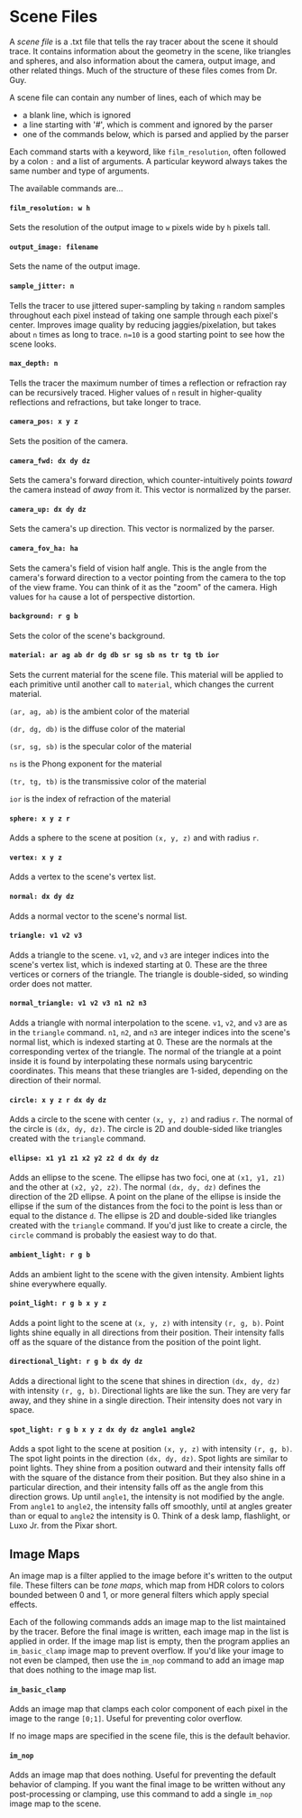 # Scene Files

A *scene file* is a .txt file that tells the ray tracer about the scene it
should trace. It contains information about the geometry in the scene, like
triangles and spheres, and also information about the camera, output image, and
other related things. Much of the structure of these files comes from Dr. Guy.

A scene file can contain any number of lines, each of which may be
- a blank line, which is ignored
- a line starting with '#', which is comment and ignored by the parser
- one of the commands below, which is parsed and applied by the parser

Each command starts with a keyword, like `film_resolution`, often followed by a colon
`:` and a list of arguments. A particular keyword always takes the same number
and type of arguments.

The available commands are...

#### `film_resolution: w h` 

Sets the resolution of the output image to `w` pixels wide by `h` pixels tall.

#### `output_image: filename`

Sets the name of the output image.

#### `sample_jitter: n`

Tells the tracer to use jittered super-sampling by taking `n` random samples throughout each pixel instead of taking one sample through each pixel's center. Improves image quality by reducing jaggies/pixelation, but takes about `n` times as long to trace. `n=10` is a good starting point to see how the scene looks.

#### `max_depth: n`

Tells the tracer the maximum number of times a reflection or refraction ray can be recursively traced. Higher values of `n` result in higher-quality reflections and refractions, but take longer to trace.

#### `camera_pos: x y z`

Sets the position of the camera.

#### `camera_fwd: dx dy dz`

Sets the camera's forward direction, which counter-intuitively points *toward* the camera instead of *away* from it. This vector is normalized by the parser.

#### `camera_up: dx dy dz`

Sets the camera's up direction. This vector is normalized by the parser.

#### `camera_fov_ha: ha`

Sets the camera's field of vision half angle. This is the angle from the camera's forward direction to a vector pointing from the camera to the top of the view frame. You can think of it as the "zoom" of the camera. High values for `ha` cause a lot of perspective distortion.

#### `background: r g b`

Sets the color of the scene's background.

#### `material: ar ag ab dr dg db sr sg sb ns tr tg tb ior`

Sets the current material for the scene file. This material will be applied to each primitive until another call to `material`, which changes the current material.

`(ar, ag, ab)` is the ambient color of the material

`(dr, dg, db)` is the diffuse color of the material

`(sr, sg, sb)` is the specular color of the material

`ns` is the Phong exponent for the material

`(tr, tg, tb)` is the transmissive color of the material

`ior` is the index of refraction of the material

#### `sphere: x y z r`

Adds a sphere to the scene at position `(x, y, z)` and with radius `r`.

#### `vertex: x y z`

Adds a vertex to the scene's vertex list.

#### `normal: dx dy dz`

Adds a normal vector to the scene's normal list.

#### `triangle: v1 v2 v3`

Adds a triangle to the scene. `v1`, `v2`, and `v3` are integer indices into the scene's vertex list, which is indexed starting at 0. These are the three vertices or corners of the triangle. The triangle is double-sided, so winding order does not matter.

#### `normal_triangle: v1 v2 v3 n1 n2 n3`

Adds a triangle with normal interpolation to the scene. `v1`, `v2`, and `v3` are as in the `triangle` command. `n1`, `n2`, and `n3` are integer indices into the scene's normal list, which is indexed starting at 0. These are the normals at the corresponding vertex of the triangle. The normal of the triangle at a point inside it is found by interpolating these normals using barycentric coordinates. This means that these triangles are 1-sided, depending on the direction of their normal.

#### `circle: x y z r dx dy dz`

Adds a circle to the scene with center `(x, y, z)` and radius `r`. The normal of the circle is `(dx, dy, dz)`. The circle is 2D and double-sided like triangles created with the `triangle` command.

#### `ellipse: x1 y1 z1 x2 y2 z2 d dx dy dz`

Adds an ellipse to the scene. The ellipse has two foci, one at `(x1, y1, z1)` and the other at `(x2, y2, z2)`. The normal `(dx, dy, dz)` defines the direction of the 2D ellipse. A point on the plane of the ellipse is inside the ellipse if the sum of the distances from the foci to the point is less than or equal to the distance `d`. The ellipse is 2D and double-sided like triangles created with the `triangle` command. If you'd just like to create a circle, the `circle` command is probably the easiest way to do that.

#### `ambient_light: r g b`

Adds an ambient light to the scene with the given intensity. Ambient lights shine everywhere equally.

#### `point_light: r g b x y z`

Adds a point light to the scene at `(x, y, z)` with intensity `(r, g, b)`. Point lights shine equally in all directions from their position. Their intensity falls off as the square of the distance from the position of the point light.

#### `directional_light: r g b dx dy dz`

Adds a directional light to the scene that shines in direction `(dx, dy, dz)` with intensity `(r, g, b)`. Directional lights are like the sun. They are very far away, and they shine in a single direction. Their intensity does not vary in space.

#### `spot_light: r g b x y z dx dy dz angle1 angle2`

Adds a spot light to the scene at position `(x, y, z)` with intensity `(r, g, b)`. The spot light points in the direction `(dx, dy, dz)`. Spot lights are similar to point lights. They shine from a position outward and their intensity falls off with the square of the distance from their position. But they also shine in a particular direction, and their intensity falls off as the angle from this direction grows. Up until `angle1`, the intensity is not modified by the angle. From `angle1` to `angle2`, the intensity falls off smoothly, until at angles greater than or equal to `angle2` the intensity is 0. Think of a desk lamp, flashlight, or Luxo Jr. from the Pixar short.

## Image Maps

An image map is a filter applied to the image before it's written to the output file. These filters
can be *tone maps*, which map from HDR colors to colors bounded between 0 and 1, or more general
filters which apply special effects.

Each of the following commands adds an image map to the list maintained by the tracer. Before the
final image is written, each image map in the list is applied in order. If the image map list is
empty, then the program applies an `im_basic_clamp` image map to prevent overflow. If you'd like
your image to not even be clamped, then use the `im_nop` command to add an image map that does
nothing to the image map list.

#### `im_basic_clamp`

Adds an image map that clamps each color component of each pixel in the image to the range
`[0;1]`. Useful for preventing color overflow.

If no image maps are specified in the scene file, this is the default behavior.

#### `im_nop`

Adds an image map that does nothing. Useful for preventing the default behavior of clamping.
If you want the final image to be written without any post-processing or clamping, use this
command to add a single `im_nop` image map to the scene.